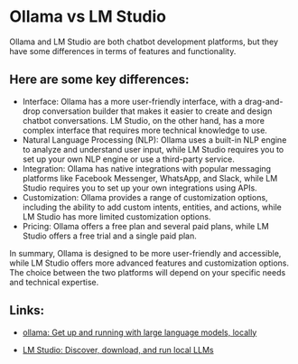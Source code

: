 # Ollama vs LM Studio

Ollama and LM Studio are both chatbot development platforms, but they have some differences in terms of features and functionality.

## Here are some key differences:
- Interface: Ollama has a more user-friendly interface, with a drag-and-drop conversation builder that makes it easier to create and design chatbot conversations. LM Studio, on the other hand, has a more complex interface that requires more technical knowledge to use.
- Natural Language Processing (NLP): Ollama uses a built-in NLP engine to analyze and understand user input, while LM Studio requires you to set up your own NLP engine or use a third-party service.
- Integration: Ollama has native integrations with popular messaging platforms like Facebook Messenger, WhatsApp, and Slack, while LM Studio requires you to set up your own integrations using APIs.
- Customization: Ollama provides a range of customization options, including the ability to add custom intents, entities, and actions, while LM Studio has more limited customization options.
- Pricing: Ollama offers a free plan and several paid plans, while LM Studio offers a free trial and a single paid plan.

In summary, Ollama is designed to be more user-friendly and accessible, while LM Studio offers more advanced features and customization options. The choice between the two platforms will depend on your specific needs and technical expertise.

## Links:
- [ollama: Get up and running with large language models, locally](https://ollama.com/)

- [LM Studio: Discover, download, and run local LLMs](https://lmstudio.ai/)

